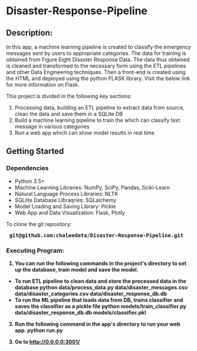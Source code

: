 # Disaster-Response-Pipeline

## Description:
In this app, a machine learning pipeline is created to classify the emergency messages sent by users to appropriate categories. The data for training is obtained from Figure Eight Disaster Response Data. The data thus obtained is cleaned and transformed to the necessary form using the ETL pipelines and other Data Engineering techniques. Then a front-end is created using the HTML and deployed using the python FLASK library. Visit the below link for more information on Flask.

This project is divided in the following key sections:

1. Processing data, building an ETL pipeline to extract data from source, clean the data and save them in a SQLite DB
2. Build a machine learning pipeline to train the which can classify text message in various categories
3. Run a web app which can show model results in real time

## Getting Started
### Dependencies
- Python 3.5+
- Machine Learning Libraries: NumPy, SciPy, Pandas, Sciki-Learn
- Natural Language Process Libraries: NLTK
- SQLlite Database Libraqries: SQLalchemy
- Model Loading and Saving Library: Pickle
- Web App and Data Visualization: Flask, Plotly

To clone the git repository:
<pre><b> git@github.com:chaleedata/Disaster-Response-Pipeline.git</pre>

### Executing Program:
1. You can run the following commands in the project's directory to set up the database, train model and save the model.

  - To run ETL pipeline to clean data and store the processed data in the database python data/process_data.py data/disaster_messages.csv data/disaster_categories.csv data/disaster_response_db.db
  - To run the ML pipeline that loads data from DB, trains classifier and saves the classifier as a pickle file python models/train_classifier.py data/disaster_response_db.db models/classifier.pkl

2. Run the following command in the app's directory to run your web app. python run.py

3. Go to http://0.0.0.0:3001/


